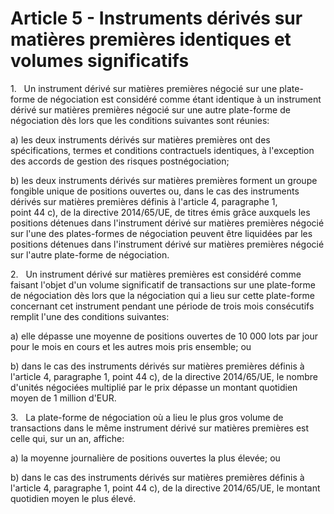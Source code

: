 # Article 5 - Instruments dérivés sur matières premières identiques et volumes significatifs


1.   Un instrument dérivé sur matières premières négocié sur une plate-forme de négociation est considéré comme étant identique à un instrument dérivé sur matières premières négocié sur une autre plate-forme de négociation dès lors que les conditions suivantes sont réunies:

a) les deux instruments dérivés sur matières premières ont des spécifications, termes et conditions contractuels identiques, à l'exception des accords de gestion des risques postnégociation;

b) les deux instruments dérivés sur matières premières forment un groupe fongible unique de positions ouvertes ou, dans le cas des instruments dérivés sur matières premières définis à l'article 4, paragraphe 1, point 44 c), de la directive 2014/65/UE, de titres émis grâce auxquels les positions détenues dans l'instrument dérivé sur matières premières négocié sur l'une des plates-formes de négociation peuvent être liquidées par les positions détenues dans l'instrument dérivé sur matières premières négocié sur l'autre plate-forme de négociation.

2.   Un instrument dérivé sur matières premières est considéré comme faisant l'objet d'un volume significatif de transactions sur une plate-forme de négociation dès lors que la négociation qui a lieu sur cette plate-forme concernant cet instrument pendant une période de trois mois consécutifs remplit l'une des conditions suivantes:

a) elle dépasse une moyenne de positions ouvertes de 10 000 lots par jour pour le mois en cours et les autres mois pris ensemble; ou

b) dans le cas des instruments dérivés sur matières premières définis à l'article 4, paragraphe 1, point 44 c), de la directive 2014/65/UE, le nombre d'unités négociées multiplié par le prix dépasse un montant quotidien moyen de 1 million d'EUR.

3.   La plate-forme de négociation où a lieu le plus gros volume de transactions dans le même instrument dérivé sur matières premières est celle qui, sur un an, affiche:

a) la moyenne journalière de positions ouvertes la plus élevée; ou

b) dans le cas des instruments dérivés sur matières premières définis à l'article 4, paragraphe 1, point 44 c), de la directive 2014/65/UE, le montant quotidien moyen le plus élevé.
